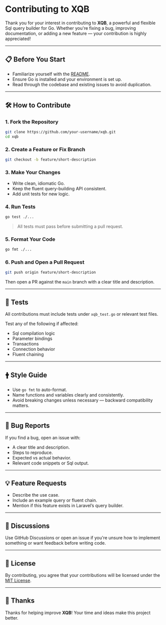 # Contributing to XQB

Thank you for your interest in contributing to **XQB**, a powerful and flexible Sql query builder for Go. Whether you're fixing a bug, improving documentation, or adding a new feature — your contribution is highly appreciated!

---

## 📋 Before You Start

* Familiarize yourself with the [README](./README.md).
* Ensure Go is installed and your environment is set up.
* Read through the codebase and existing issues to avoid duplication.

---

## 🛠 How to Contribute

### 1. Fork the Repository

```bash
git clone https://github.com/your-username/xqb.git
cd xqb
```

### 2. Create a Feature or Fix Branch

```bash
git checkout -b feature/short-description
```

### 3. Make Your Changes

* Write clean, idiomatic Go.
* Keep the fluent query-building API consistent.
* Add unit tests for new logic.

### 4. Run Tests

```bash
go test ./...
```

> All tests must pass before submitting a pull request.

### 5. Format Your Code

```bash
go fmt ./...
```

### 6. Push and Open a Pull Request

```bash
git push origin feature/short-description
```

Then open a PR against the `main` branch with a clear title and description.

---

## 🔪 Tests

All contributions must include tests under `xqb_test.go` or relevant test files.

Test any of the following if affected:

* Sql compilation logic
* Parameter bindings
* Transactions
* Connection behavior
* Fluent chaining

---

## 🛉 Style Guide

* Use `go fmt` to auto-format.
* Name functions and variables clearly and consistently.
* Avoid breaking changes unless necessary — backward compatibility matters.

---

## 🐛 Bug Reports

If you find a bug, open an issue with:

* A clear title and description.
* Steps to reproduce.
* Expected vs actual behavior.
* Relevant code snippets or Sql output.

---

## 💡 Feature Requests

* Describe the use case.
* Include an example query or fluent chain.
* Mention if this feature exists in Laravel’s query builder.

---

## 💬 Discussions

Use GitHub Discussions or open an issue if you're unsure how to implement something or want feedback before writing code.

---

## 📄 License

By contributing, you agree that your contributions will be licensed under the [MIT License](./LICENSE).

---

## 🙏 Thanks

Thanks for helping improve **XQB**! Your time and ideas make this project better.

